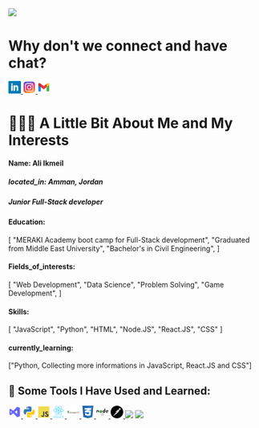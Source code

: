 <img src="https://capsule-render.vercel.app/api?type=waving&color=auto&height=300&section=header&text=Welcome%20dear&fontSize=90&theme=cobalt" />

<h1>Why don't we connect and have chat?</h1>
<a href="https://www.linkedin.com/in/aliikmeil/" target="_blank">
<img src="./images/317725_linkedin_social_icon%20(2).png" width="5%"/>
</a>
<a href="https://www.instagram.com/ali_ikmail8/" target="_blank">
<img src="./images/6929237_instagram_icon.png" width="5%"/>
</a>
<a href="https://mail.google.com/mail/u/0/#inbox" target="_blank">
<img src="./images/7089163_gmail_google_icon.png"
width="5%" />
</a>

<h1>👨🏻‍💻  A Little Bit About Me and My Interests</h1>
<h4>Name: Ali Ikmeil</h4>
<h5>located_in: Amman, Jordan</h5>
<h5>Junior Full-Stack developer</h5>
<h4>Education:</h4>
  <p>[
    "MERAKI Academy boot camp for Full-Stack development",
    "Graduated from Middle East University",
    "Bachelor's in Civil Engineering",
  ]</p>

<h4>Fields_of_interests:</h4>
<p>
  [
    "Web Development",
    "Data Science",
    "Problem Solving",
    "Game Development",
  ]</p>
  <h4>Skills:</h4>
  <p>[
    "JavaScript",
    "Python",
    "HTML",
    "Node.JS",
    "React.JS",
    "CSS"
  ]</p>
  
<h4>currently_learning:</h4> 
<p>["Python, Collecting more informations in JavaScript, React.JS and CSS"]</p>

<h2>🚀  Some Tools I Have Used and Learned:</h2>
<a href="https://visualstudio.microsoft.com/downloads/">
<img src="./images/8726448_visual_studio_icon.png" width="5%"> 
</a>
<a href="https://www.python.org/downloads/" target="_blank">
<img src="./images/4375050_logo_python_icon.png" width="5%">
</a>
<a href="https://www.alsindibad.com/53190-JavaScript-QuickLink.html" target="_blank">
<img src="./images/4373213_js_logo_logos_icon.png" width="5%">
</a>
<a href="https://react.dev/" target="_blank">
<img src="./images/7423887_react_react native_icon.png" width="5%">
</a>
<a href="https://www.mongodb.com/try/download/community" target="_blank">
<img src="./images/1012822_code_development_logo_mongodb_programming_icon.png" width="5%">
</a>
<a href="https://www.w3schools.com/w3css/w3css_downloads.asp" target="_blank">
<img src="./images/317756_badge_css_css3_achievement_award_icon.png" width="5%">
</a>
<a href="https://nodejs.org/en/download" target="_blank">
<img src="./images/1012818_code_development_logo_nodejs_icon.png" width="5%">
</a>
<a href="https://www.postman.com/downloads/" target="_blank">
<img src="./images/4691397_postman_icon.png" width="5%">
</a>

<img src="https://github-readme-streak-stats.herokuapp.com?user=AliIkmeil&theme=gruvbox&border_radius=50"/>
<img src="https://github-readme-stats.vercel.app/api/top-langs/?username=AliIkmeil&layout=compact&theme=vision-friendly-dark"/>


